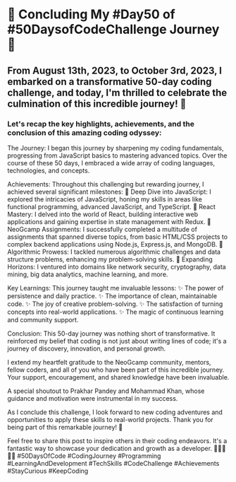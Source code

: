 # 🚀 Concluding My #Day50 of #50DaysofCodeChallenge Journey 🚀
## From August 13th, 2023, to October 3rd, 2023, I embarked on a transformative 50-day coding challenge, and today, I'm thrilled to celebrate the culmination of this incredible journey! 🎉

### Let's recap the key highlights, achievements, and the conclusion of this amazing coding odyssey:

The Journey:
I began this journey by sharpening my coding fundamentals, progressing from JavaScript basics to mastering advanced topics. Over the course of these 50 days, I embraced a wide array of coding languages, technologies, and concepts.

Achievements:
Throughout this challenging but rewarding journey, I achieved several significant milestones:
🌟 Deep Dive into JavaScript: I explored the intricacies of JavaScript, honing my skills in areas like functional programming, advanced JavaScript, and TypeScript.
🌟 React Mastery: I delved into the world of React, building interactive web applications and gaining expertise in state management with Redux.
🌟 NeoGcamp Assignments: I successfully completed a multitude of assignments that spanned diverse topics, from basic HTML/CSS projects to complex backend applications using Node.js, Express.js, and MongoDB.
🌟 Algorithmic Prowess: I tackled numerous algorithmic challenges and data structure problems, enhancing my problem-solving skills.
🌟 Expanding Horizons: I ventured into domains like network security, cryptography, data mining, big data analytics, machine learning, and more.

Key Learnings:
This journey taught me invaluable lessons:
✨ The power of persistence and daily practice.
✨ The importance of clean, maintainable code.
✨ The joy of creative problem-solving.
✨ The satisfaction of turning concepts into real-world applications.
✨ The magic of continuous learning and community support.

Conclusion:
This 50-day journey was nothing short of transformative. It reinforced my belief that coding is not just about writing lines of code; it's a journey of discovery, innovation, and personal growth.

I extend my heartfelt gratitude to the NeoGcamp community, mentors, fellow coders, and all of you who have been part of this incredible journey. Your support, encouragement, and shared knowledge have been invaluable.

A special shoutout to Prakhar Pandey and Mohammad Khan, whose guidance and motivation were instrumental in my success.

As I conclude this challenge, I look forward to new coding adventures and opportunities to apply these skills to real-world projects. Thank you for being part of this remarkable journey! 🌟

Feel free to share this post to inspire others in their coding endeavors. It's a fantastic way to showcase your dedication and growth as a developer. 🚀👩‍💻👨‍💻
#50DaysOfCode #CodingJourney #Programming #LearningAndDevelopment #TechSkills #CodeChallenge #Achievements #StayCurious #KeepCoding